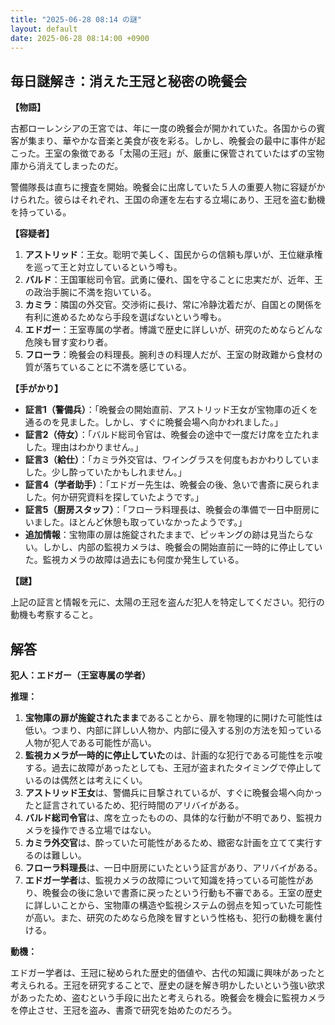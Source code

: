 ```yaml
---
title: "2025-06-28 08:14 の謎"
layout: default
date: 2025-06-28 08:14:00 +0900
---
```

## 毎日謎解き：消えた王冠と秘密の晩餐会

**【物語】**

古都ローレンシアの王宮では、年に一度の晩餐会が開かれていた。各国からの賓客が集まり、華やかな音楽と美食が夜を彩る。しかし、晩餐会の最中に事件が起こった。王室の象徴である「太陽の王冠」が、厳重に保管されていたはずの宝物庫から消えてしまったのだ。

警備隊長は直ちに捜査を開始。晩餐会に出席していた５人の重要人物に容疑がかけられた。彼らはそれぞれ、王国の命運を左右する立場にあり、王冠を盗む動機を持っている。

**【容疑者】**

1.  **アストリッド**：王女。聡明で美しく、国民からの信頼も厚いが、王位継承権を巡って王と対立しているという噂も。
2.  **バルド**：王国軍総司令官。武勇に優れ、国を守ることに忠実だが、近年、王の政治手腕に不満を抱いている。
3.  **カミラ**：隣国の外交官。交渉術に長け、常に冷静沈着だが、自国との関係を有利に進めるためなら手段を選ばないという噂も。
4.  **エドガー**：王室専属の学者。博識で歴史に詳しいが、研究のためならどんな危険も冒す変わり者。
5.  **フローラ**：晩餐会の料理長。腕利きの料理人だが、王室の財政難から食材の質が落ちていることに不満を感じている。

**【手がかり】**

*   **証言1（警備兵）**：「晩餐会の開始直前、アストリッド王女が宝物庫の近くを通るのを見ました。しかし、すぐに晩餐会場へ向かわれました。」
*   **証言2（侍女）**：「バルド総司令官は、晩餐会の途中で一度だけ席を立たれました。理由はわかりません。」
*   **証言3（給仕）**：「カミラ外交官は、ワイングラスを何度もおかわりしていました。少し酔っていたかもしれません。」
*   **証言4（学者助手）**：「エドガー先生は、晩餐会の後、急いで書斎に戻られました。何か研究資料を探していたようです。」
*   **証言5（厨房スタッフ）**：「フローラ料理長は、晩餐会の準備で一日中厨房にいました。ほとんど休憩も取っていなかったようです。」
*   **追加情報**：宝物庫の扉は施錠されたままで、ピッキングの跡は見当たらない。しかし、内部の監視カメラは、晩餐会の開始直前に一時的に停止していた。監視カメラの故障は過去にも何度か発生している。

**【謎】**

上記の証言と情報を元に、太陽の王冠を盗んだ犯人を特定してください。犯行の動機も考察すること。

## 解答

**犯人：エドガー（王室専属の学者）**

**推理：**

1.  **宝物庫の扉が施錠されたまま**であることから、扉を物理的に開けた可能性は低い。つまり、内部に詳しい人物か、内部に侵入する別の方法を知っている人物が犯人である可能性が高い。
2.  **監視カメラが一時的に停止していた**のは、計画的な犯行である可能性を示唆する。過去に故障があったとしても、王冠が盗まれたタイミングで停止しているのは偶然とは考えにくい。
3.  **アストリッド王女**は、警備兵に目撃されているが、すぐに晩餐会場へ向かったと証言されているため、犯行時間のアリバイがある。
4.  **バルド総司令官**は、席を立ったものの、具体的な行動が不明であり、監視カメラを操作できる立場ではない。
5.  **カミラ外交官**は、酔っていた可能性があるため、緻密な計画を立てて実行するのは難しい。
6.  **フローラ料理長**は、一日中厨房にいたという証言があり、アリバイがある。
7.  **エドガー学者**は、監視カメラの故障について知識を持っている可能性があり、晩餐会の後に急いで書斎に戻ったという行動も不審である。王室の歴史に詳しいことから、宝物庫の構造や監視システムの弱点を知っていた可能性が高い。また、研究のためなら危険を冒すという性格も、犯行の動機を裏付ける。

**動機：**

エドガー学者は、王冠に秘められた歴史的価値や、古代の知識に興味があったと考えられる。王冠を研究することで、歴史の謎を解き明かしたいという強い欲求があったため、盗むという手段に出たと考えられる。晩餐会を機会に監視カメラを停止させ、王冠を盗み、書斎で研究を始めたのだろう。

